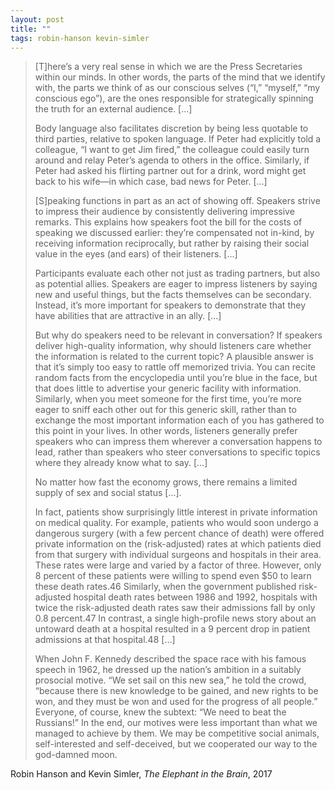 ```yaml
---
layout: post
title: ""
tags: robin-hanson kevin-simler
--- 
```


> [T]here’s a very real sense in which we are the Press Secretaries within our minds. In other words, the parts of the mind that we identify with, the parts we think of as our conscious selves (“I,” “myself,” “my conscious ego”), are the ones responsible for strategically spinning the truth for an external audience. [...]
> 
> Body language also facilitates discretion by being less quotable to third parties, relative to spoken language. If Peter had explicitly told a colleague, “I want to get Jim fired,” the colleague could easily turn around and relay Peter’s agenda to others in the office. Similarly, if Peter had asked his flirting partner out for a drink, word might get back to his wife—in which case, bad news for Peter. [...]
> 
> [S]peaking functions in part as an act of showing off. Speakers strive to impress their audience by consistently delivering impressive remarks. This explains how speakers foot the bill for the costs of speaking we discussed earlier: they’re compensated not in-kind, by receiving information reciprocally, but rather by raising their social value in the eyes (and ears) of their listeners. [...]
> 
> Participants evaluate each other not just as trading partners, but also as potential allies. Speakers are eager to impress listeners by saying new and useful things, but the facts themselves can be secondary. Instead, it’s more important for speakers to demonstrate that they have abilities that are attractive in an ally. [...]
> 
> But why do speakers need to be relevant in conversation? If speakers deliver high-quality information, why should listeners care whether the information is related to the current topic? A plausible answer is that it’s simply too easy to rattle off memorized trivia. You can recite random facts from the encyclopedia until you’re blue in the face, but that does little to advertise your generic facility with information. Similarly, when you meet someone for the first time, you’re more eager to sniff each other out for this generic skill, rather than to exchange the most important information each of you has gathered to this point in your lives. In other words, listeners generally prefer speakers who can impress them wherever a conversation happens to lead, rather than speakers who steer conversations to specific topics where they already know what to say. [...]
> 
> No matter how fast the economy grows, there remains a limited supply of sex and social status [...].
> 
> In fact, patients show surprisingly little interest in private information on medical quality. For example, patients who would soon undergo a dangerous surgery (with a few percent chance of death) were offered private information on the (risk-adjusted) rates at which patients died from that surgery with individual surgeons and hospitals in their area. These rates were large and varied by a factor of three. However, only 8 percent of these patients were willing to spend even $50 to learn these death rates.46 Similarly, when the government published risk-adjusted hospital death rates between 1986 and 1992, hospitals with twice the risk-adjusted death rates saw their admissions fall by only 0.8 percent.47 In contrast, a single high-profile news story about an untoward death at a hospital resulted in a 9 percent drop in patient admissions at that hospital.48 [...]
> 
> When John F. Kennedy described the space race with his famous speech in 1962, he dressed up the nation’s ambition in a suitably prosocial motive. “We set sail on this new sea,” he told the crowd, “because there is new knowledge to be gained, and new rights to be won, and they must be won and used for the progress of all people.” Everyone, of course, knew the subtext: “We need to beat the Russians!” In the end, our motives were less important than what we managed to achieve by them. We may be competitive social animals, self-interested and self-deceived, but we cooperated our way to the god-damned moon.

Robin Hanson and Kevin Simler, _The Elephant in the Brain_, 2017